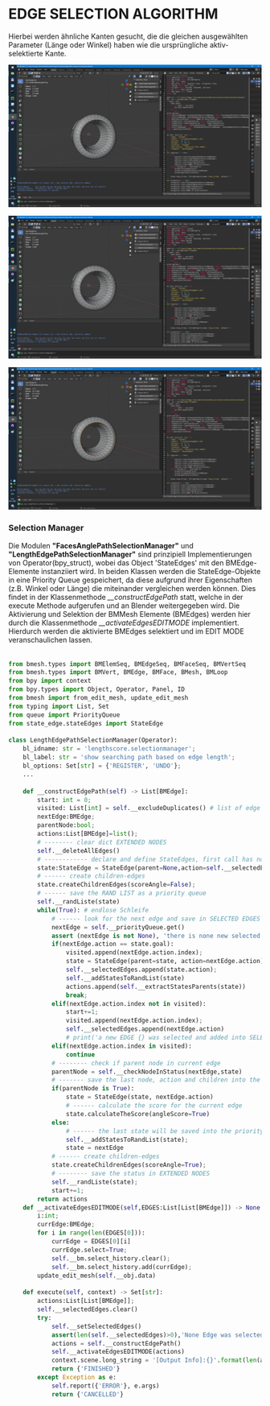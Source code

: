 # EDGE SELECTION ALGORITHM 
 
Hierbei werden ähnliche Kanten gesucht, die die gleichen ausgewählten Parameter (Länge oder Winkel) haben wie die ursprüngliche aktiv-selektierte Kante.

![Edge Selection](./img/b1.png)

![Edge Selection](./img/b2.png)

![Edge Selection](./img/b3.png)

### Selection Manager 

Die Modulen **"FacesAnglePathSelectionManager"** und **"LengthEdgePathSelectionManager"** sind prinzipiell Implementierungen von Operator(bpy_struct), wobei das Object 'StateEdges' mit den BMEdge-Elemente instanziiert wird. 
In beiden Klassen werden die StateEdge-Objekte in eine Priority Queue gespeichert, da diese aufgrund ihrer Eigenschaften (z.B. Winkel oder Länge) die miteinander vergleichen werden können. Dies findet in der Klassenmethode *__constructEdgePath* statt, welche in der execute Methode aufgerufen und an Blender weitergegeben wird.
Die Aktivierung und Selektion der BMMesh Elemente (BMEdges) werden hier durch die Klassenmethode *__activateEdgesEDITMODE* implementiert. Hierdurch werden die aktivierte BMEdges selektiert und im EDIT MODE veranschaulichen lassen. 


```python

from bmesh.types import BMElemSeq, BMEdgeSeq, BMFaceSeq, BMVertSeq
from bmesh.types import BMVert, BMEdge, BMFace, BMesh, BMLoop
from bpy import context
from bpy.types import Object, Operator, Panel, ID
from bmesh import from_edit_mesh, update_edit_mesh
from typing import List, Set
from queue import PriorityQueue
from state_edge.stateEdges import StateEdge

class LengthEdgePathSelectionManager(Operator):
    bl_idname: str = 'lengthscore.selectionmanager';
    bl_label: str = 'show searching path based on edge length';
    bl_options: Set[str] = {'REGISTER', 'UNDO'};
    ... 
    
    def __constructEdgePath(self) -> List[BMEdge]:
        start: int = 0;
        visited: List[int] = self.__excludeDuplicates() # list of edge indices [False] * len(self.__selectedEdges)
        nextEdge:BMEdge;
        parentNode:bool;
        actions:List[BMEdge]=list();
        # -------- clear dict EXTENDED NODES
        self.__deleteAllEdges()
        # ------------ declare and define StateEdges, first call has none SCORE
        state:StateEdge = StateEdge(parent=None,action=self.__selectedEdges[0]);
        # ------ create children-edges
        state.createChildrenEdges(scoreAngle=False);
        # ------ save the RAND LIST as a priority queue
        self.__randListe(state)
        while(True): # endlose Schleife
            # ------ look for the next edge and save in SELECTED EDGES
            nextEdge = self.__priorityQueue.get()
            assert (nextEdge is not None), 'there is none new selected edge'
            if(nextEdge.action == state.goal):
                visited.append(nextEdge.action.index);
                state = StateEdge(parent=state, action=nextEdge.action);
                self.__selectedEdges.append(state.action);
                self.__addStatesToRandList(state)
                actions.append(self.__extractStatesParents(state))
                break;
            elif(nextEdge.action.index not in visited):
                start+=1;
                visited.append(nextEdge.action.index);
                self.__selectedEdges.append(nextEdge.action)
                # print('a new EDGE {} was selected and added into SELECTED EDGES!'.format(nextEdge.action));
            elif(nextEdge.action.index in visited):
                continue
            # -------- check if parent node in current edge
            parentNode = self.__checkNodeInStatus(nextEdge,state)
            # ------- save the last node, action and children into the class itself
            if(parentNode is True):
                state = StateEdge(state, nextEdge.action)
                # ------ calculate the score for the current edge
                state.calculateTheScore(angleScore=True)
            else:
                # ------ the last state will be saved into the priority queue
                self.__addStatesToRandList(state);
                state = nextEdge
            # ------ create children-edges
            state.createChildrenEdges(scoreAngle=True);
            # -------- save the status in EXTENDED NODES
            self.__randListe(state);
            start+=1;
        return actions
    def __activateEdgesEDITMODE(self,EDGES:List[List[BMEdge]]) -> None:
        i:int;
        currEdge:BMEdge;
        for i in range(len(EDGES[0])):
            currEdge = EDGES[0][i]
            currEdge.select=True;
            self.__bm.select_history.clear();
            self.__bm.select_history.add(currEdge);
        update_edit_mesh(self.__obj.data)
        
    def execute(self, context) -> Set[str]:
        actions:List[List[BMEdge]];
        self.__selectedEdges.clear()
        try:
            self.__setSelectedEdges()
            assert(len(self.__selectedEdges)>0),'None Edge was selected, please select a edge in EDIT MODE'
            actions = self.__constructEdgePath()
            self.__activateEdgesEDITMODE(actions)
            context.scene.long_string = '[Output Info]:{}'.format(len(actions[0]))
            return {'FINISHED'}
        except Exception as e:
            self.report({'ERROR'}, e.args)
            return {'CANCELLED'}
```
